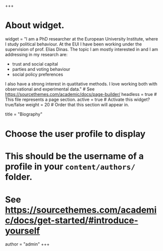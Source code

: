 +++
# About widget.
widget = "I am a PhD researcher at the European University Institute, where I study political behaviour. At the EUI I have been working under the supervision of prof. Elias Dinas. The topic I am mostly interested in and I am addressing in my research are:

- trust and social capital
- parties and voting behaviour
- social policy preferences

I also have a strong interest in quatitative methods. I love working both with observational and experimental data."  # See https://sourcethemes.com/academic/docs/page-builder/
headless = true  # This file represents a page section.
active = true  # Activate this widget? true/false
weight = 20  # Order that this section will appear in.

title = "Biography"

# Choose the user profile to display
# This should be the username of a profile in your `content/authors/` folder.
# See https://sourcethemes.com/academic/docs/get-started/#introduce-yourself
author = "admin"
+++

